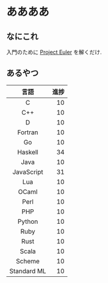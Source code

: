 # ああああ
## なにこれ
入門のために [Project Euler](https://projecteuler.net) を解くだけ.

## あるやつ

|     言語    | 進捗 |
| :---------: | ---: |
|      C      |   10 |
|     C++     |   10 |
|      D      |   10 |
|   Fortran   |   10 |
|      Go     |   10 |
|   Haskell   |   34 |
|     Java    |   10 |
|  JavaScript |   31 |
|     Lua     |   10 |
|    OCaml    |   10 |
|     Perl    |   10 |
|     PHP     |   10 |
|    Python   |   10 |
|     Ruby    |   10 |
|     Rust    |   10 |
|    Scala    |   10 |
|    Scheme   |   10 |
| Standard ML |   10 |
